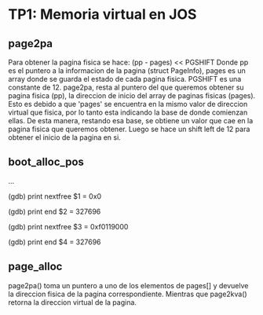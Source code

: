 TP1: Memoria virtual en JOS
===========================

page2pa
-------
Para obtener la pagina fisica se hace: (pp - pages) << PGSHIFT
Donde pp es el puntero a la informacion de la pagina (struct PageInfo), pages es un array
donde se guarda el estado de cada pagina fisica.
PGSHIFT es una constante de 12.
page2pa, resta al puntero del que queremos obtener su pagina fisica (pp), la direccion de inicio del array
de paginas fisicas (pages). Esto es debido a que 'pages' se encuentra en la mismo valor de direccion virtual
que fisica, por lo tanto esta indicando la base de donde comienzan ellas. De esta manera, restando esa base,
se obtiene un valor que cae en la pagina fisica que queremos obtener. Luego se hace un shift left de 12 para obtener el inicio de la pagina en si.

boot_alloc_pos
--------------

...

(gdb) print nextfree 
$1 = 0x0  

(gdb) print end 
$2 = 327696 

(gdb) print nextfree 
$3 = 0xf0119000 

(gdb) print end 
$4 = 327696 

page_alloc
----------

page2pa() toma un puntero a uno de los elementos de pages[] y devuelve la direccion fisica de la pagina correspondiente. Mientras que page2kva() retorna la direccion virtual de la pagina.


